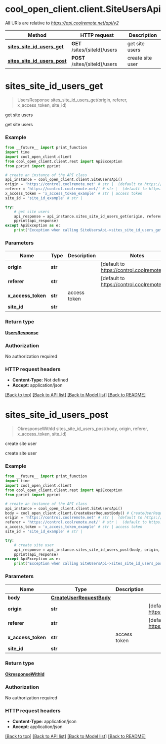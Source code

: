 # cool_open_client.client.SiteUsersApi

All URIs are relative to *https://api.coolremote.net/api/v2*

Method | HTTP request | Description
------------- | ------------- | -------------
[**sites_site_id_users_get**](SiteUsersApi.md#sites_site_id_users_get) | **GET** /sites/{siteId}/users | get site users
[**sites_site_id_users_post**](SiteUsersApi.md#sites_site_id_users_post) | **POST** /sites/{siteId}/users | create site user

# **sites_site_id_users_get**
> UsersResponse sites_site_id_users_get(origin, referer, x_access_token, site_id)

get site users

get site users

### Example
```python
from __future__ import print_function
import time
import cool_open_client.client
from cool_open_client.client.rest import ApiException
from pprint import pprint

# create an instance of the API class
api_instance = cool_open_client.client.SiteUsersApi()
origin = 'https://control.coolremote.net' # str |  (default to https://control.coolremote.net)
referer = 'https://control.coolremote.net/' # str |  (default to https://control.coolremote.net/)
x_access_token = 'x_access_token_example' # str | access token
site_id = 'site_id_example' # str | 

try:
    # get site users
    api_response = api_instance.sites_site_id_users_get(origin, referer, x_access_token, site_id)
    pprint(api_response)
except ApiException as e:
    print("Exception when calling SiteUsersApi->sites_site_id_users_get: %s\n" % e)
```

### Parameters

Name | Type | Description  | Notes
------------- | ------------- | ------------- | -------------
 **origin** | **str**|  | [default to https://control.coolremote.net]
 **referer** | **str**|  | [default to https://control.coolremote.net/]
 **x_access_token** | **str**| access token | 
 **site_id** | **str**|  | 

### Return type

[**UsersResponse**](UsersResponse.md)

### Authorization

No authorization required

### HTTP request headers

 - **Content-Type**: Not defined
 - **Accept**: application/json

[[Back to top]](#) [[Back to API list]](../README.md#documentation-for-api-endpoints) [[Back to Model list]](../README.md#documentation-for-models) [[Back to README]](../README.md)

# **sites_site_id_users_post**
> OkresponseWithId sites_site_id_users_post(body, origin, referer, x_access_token, site_id)

create site user

create site user

### Example
```python
from __future__ import print_function
import time
import cool_open_client.client
from cool_open_client.client.rest import ApiException
from pprint import pprint

# create an instance of the API class
api_instance = cool_open_client.client.SiteUsersApi()
body = cool_open_client.client.CreateUserRequestBody() # CreateUserRequestBody | 
origin = 'https://control.coolremote.net' # str |  (default to https://control.coolremote.net)
referer = 'https://control.coolremote.net/' # str |  (default to https://control.coolremote.net/)
x_access_token = 'x_access_token_example' # str | access token
site_id = 'site_id_example' # str | 

try:
    # create site user
    api_response = api_instance.sites_site_id_users_post(body, origin, referer, x_access_token, site_id)
    pprint(api_response)
except ApiException as e:
    print("Exception when calling SiteUsersApi->sites_site_id_users_post: %s\n" % e)
```

### Parameters

Name | Type | Description  | Notes
------------- | ------------- | ------------- | -------------
 **body** | [**CreateUserRequestBody**](CreateUserRequestBody.md)|  | 
 **origin** | **str**|  | [default to https://control.coolremote.net]
 **referer** | **str**|  | [default to https://control.coolremote.net/]
 **x_access_token** | **str**| access token | 
 **site_id** | **str**|  | 

### Return type

[**OkresponseWithId**](OkresponseWithId.md)

### Authorization

No authorization required

### HTTP request headers

 - **Content-Type**: application/json
 - **Accept**: application/json

[[Back to top]](#) [[Back to API list]](../README.md#documentation-for-api-endpoints) [[Back to Model list]](../README.md#documentation-for-models) [[Back to README]](../README.md)

